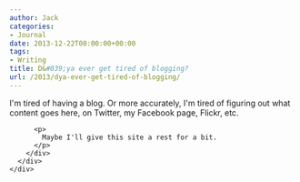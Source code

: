 ```yaml
---
author: Jack
categories:
- Journal
date: 2013-12-22T00:00:00+00:00
tags:
- Writing
title: D&#039;ya ever get tired of blogging?
url: /2013/dya-ever-get-tired-of-blogging/
---
```


<div>
  <div>
    <div>
      <div>
        <div>
          <p>
            I'm tired of having a blog. Or more accurately, I'm tired of figuring out what content goes here, on Twitter, my Facebook page, Flickr, etc.
          </p>
          
          <p>
            Maybe I'll give this site a rest for a bit.
          </p>
        </div>
      </div>
    </div>
  </div>
</div>